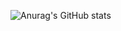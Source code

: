 ![Anurag's GitHub stats](https://github-readme-stats.vercel.app/api?username=satseuc9&show_icons=true&theme=radical)

